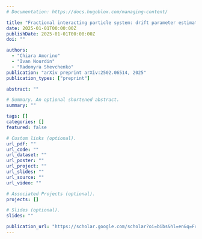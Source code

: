 ```yaml
---
# Documentation: https://docs.hugoblox.com/managing-content/

title: "Fractional interacting particle system: drift parameter estimation via Malliavin calculus"
date: 2025-01-01T00:00:00Z
publishDate: 2025-01-01T00:00:00Z
doi: ""

authors:
  - "Chiara Amorino"
  - "Ivan Nourdin"
  - "Radomyra Shevchenko"
publication: "arXiv preprint arXiv:2502.06514, 2025"
publication_types: ["preprint"]

abstract: ""

# Summary. An optional shortened abstract.
summary: ""

tags: []
categories: []
featured: false

# Custom links (optional).
url_pdf: ""
url_code: ""
url_dataset: ""
url_poster: ""
url_project: ""
url_slides: ""
url_source: ""
url_video: ""

# Associated Projects (optional).
projects: []

# Slides (optional).
slides: ""

publication_url: "https://scholar.google.com/scholar?oi=bibs&hl=en&q=Fractional+interacting+particle+system:+drift+parameter+estimation+via+Malliavin+calculus"
---
```

